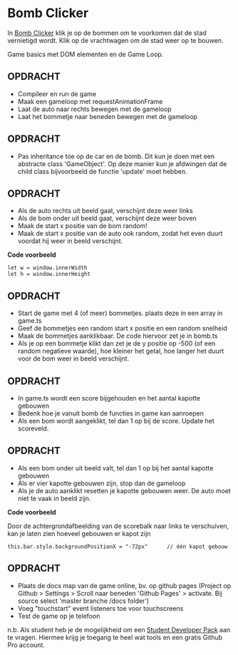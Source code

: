 # Bomb Clicker

In [Bomb Clicker](https://hr-cmgt.github.io/PRG08-Week1-oefening1-completed/) klik je op de bommen om te voorkomen dat de stad vernietigd wordt. Klik op de vrachtwagen om de stad weer op te bouwen.

Game basics met DOM elementen en de Game Loop.

## OPDRACHT

- Compileer en run de game
- Maak een gameloop met requestAnimationFrame
- Laat de auto naar rechts bewegen met de gameloop
- Laat het bommetje naar beneden bewegen met de gameloop

## OPDRACHT

- Pas inheritance toe op de car en de bomb. Dit kun je doen met een abstracte class 'GameObject'. Op deze manier kun je afdwingen dat de child class bijvoorbeeld de functie 'update' moet hebben.

## OPDRACHT

- Als de auto rechts uit beeld gaat, verschijnt deze weer links
- Als de bom onder uit beeld gaat, verschijnt deze weer boven
- Maak de start x positie van de bom random!
- Maak de start x positie van de auto ook random, zodat het even duurt voordat hij weer in beeld verschijnt.

**Code voorbeeld**
```
let w = window.innerWidth   
let h = window.innerHeight 
```

## OPDRACHT

- Start de game met 4 (of meer) bommetjes. plaats deze in een array in game.ts
- Geef de bommetjes een random start x positie en een random snelheid
- Maak de bommetjes aanklikbaar. De code hiervoor zet je in bomb.ts
- Als je op een bommetje klikt dan zet je de y positie op -500 (of een random negatieve waarde), hoe kleiner het getal, hoe langer het duurt voor de bom weer in beeld verschijnt.

## OPDRACHT

- In game.ts wordt een score bijgehouden en het aantal kapotte gebouwen
- Bedenk hoe je vanuit bomb de functies in game kan aanroepen
- Als een bom wordt aangeklikt, tel dan 1 op bij de score. Update het scoreveld.

## OPDRACHT

- Als een bom onder uit beeld valt, tel dan 1 op bij het aantal kapotte gebouwen
- Als er vier kapotte gebouwen zijn, stop dan de gameloop
- Als je de auto aanklikt resetten je kapotte gebouwen weer. De auto moet niet te vaak in beeld zijn.

**Code voorbeeld**

Door de achtergrondafbeelding van de scorebalk naar links te verschuiven, kan je laten zien hoeveel gebouwen er kapot zijn
```
this.bar.style.backgroundPositionX = "-72px"      // één kapot gebouw
```

## OPDRACHT

- Plaats de docs map van de game online, bv. op github pages (Project op Github > Settings > Scroll naar beneden 'Github Pages' > activate. Bij source select 'master branche /docs folder')
- Voeg "touchstart" event listeners toe voor touchscreens
- Test de game op je telefoon

n.b. Als student heb je de mogelijkheid om een [Student Developer Pack](https://education.github.com/pack) aan te vragen. Hiermee krijg je toegang te heel wat tools en een gratis Github Pro account. 

